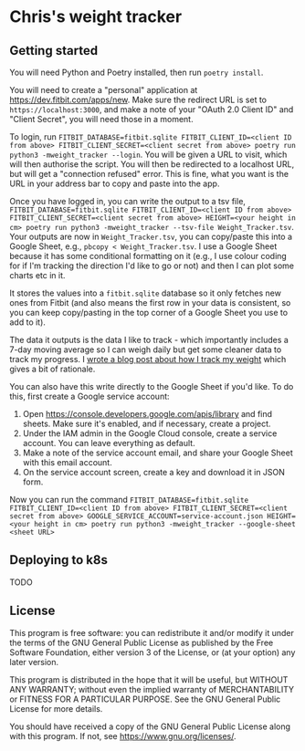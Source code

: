 Chris's weight tracker
======================

Getting started
---------------

You will need Python and Poetry installed, then run `poetry install`.

You will need to create a "personal" application at https://dev.fitbit.com/apps/new. Make sure
the redirect URL is set to `https://localhost:3000`, and make a note of your "OAuth 2.0 Client ID"
and "Client Secret", you will need those in a moment.

To login, run `FITBIT_DATABASE=fitbit.sqlite FITBIT_CLIENT_ID=<client ID from above> FITBIT_CLIENT_SECRET=<client secret from above> poetry run python3 -mweight_tracker --login`.
You will be given a URL to visit, which will then authorise the script. You will then be redirected to a localhost URL,
but will get a "connection refused" error. This is fine, what you want is the URL in your address bar to copy and paste
into the app.

Once you have logged in, you can write the output to a tsv file, `FITBIT_DATABASE=fitbit.sqlite FITBIT_CLIENT_ID=<client ID from above> FITBIT_CLIENT_SECRET=<client secret from above> HEIGHT=<your height in cm> poetry run python3 -mweight_tracker --tsv-file Weight_Tracker.tsv`.
Your outputs are now in `Weight_Tracker.tsv`, you can copy/paste this into a Google Sheet, e.g., `pbcopy < Weight_Tracker.tsv`.
I use a Google Sheet because it has some conditional formatting on it (e.g., I use colour coding for if I'm
tracking the direction I'd like to go or not) and then I can plot some charts etc in it.

It stores the values into a `fitbit.sqlite` database so it only fetches new ones from Fitbit (and also means the first
row in your data is consistent, so you can keep copy/pasting in the top corner of a Google Sheet you use to add to it).

The data it outputs is the data I like to track - which importantly includes a 7-day moving average so I can
weigh daily but get some cleaner data to track my progress. I [wrote a blog post about how I track my weight](https://cnorthwood.medium.com/tracking-losing-weight-78eadc616507)
which gives a bit of rationale.

You can also have this write directly to the Google Sheet if you'd like. To do this, first create a Google service account:

1. Open https://console.developers.google.com/apis/library and find sheets. Make sure it's enabled, and if necessary, create a project.
2. Under the IAM admin in the Google Cloud console, create a service account. You can leave everything as default.
3. Make a note of the service account email, and share your Google Sheet with this email account.
4. On the service account screen, create a key and download it in JSON form.

Now you can run the command `FITBIT_DATABASE=fitbit.sqlite FITBIT_CLIENT_ID=<client ID from above> FITBIT_CLIENT_SECRET=<client secret from above> GOOGLE_SERVICE_ACCOUNT=service-account.json HEIGHT=<your height in cm> poetry run python3 -mweight_tracker --google-sheet <sheet URL>`

Deploying to k8s
----------------

TODO

License
-------

This program is free software: you can redistribute it and/or modify it under the terms of the GNU General Public
License as published by the Free Software Foundation, either version 3 of the License, or (at your option) any later
version.

This program is distributed in the hope that it will be useful, but WITHOUT ANY WARRANTY; without even the implied
warranty of MERCHANTABILITY or FITNESS FOR A PARTICULAR PURPOSE. See the GNU General Public License for more details.

You should have received a copy of the GNU General Public License along with this program. If not,
see <https://www.gnu.org/licenses/>. 
